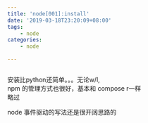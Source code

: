 ```yaml
---
title: 'node[001]:install'
date: '2019-03-18T23:20:09+08:00'
tags:
    - node
categories:
    - node

---
```




```node

```

安装比python还简单。。。无论w/l,  
npm 的管理方式也很好，基本和 compose r一样  
略过  

node 事件驱动的写法还是很开阔思路的